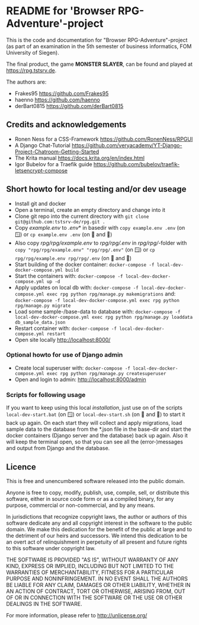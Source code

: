 # README for 'Browser RPG-Adventure'-project

This is the code and documentation for "Browser RPG-Adventure"-project (as part of an examination in the 5th semester of business informatics, FOM University of Siegen).

The final product, the game **MONSTER SLAYER**, can be found and played at <https://rpg.tstsrv.de>.

The authors are:
- Frakes95 <https://github.com/Frakes95>
- haenno <https://github.com/haenno>
- derBart0815 <https://github.com/derBart0815>

## Credits and acknowledgements

- Ronen Ness for a CSS-Framework <https://github.com/RonenNess/RPGUI>
- A Django Chat-Tutorial <https://github.com/veryacademy/YT-Django-Project-Chatroom-Getting-Started>
- The Krita manual <https://docs.krita.org/en/index.html>
- Igor Bubelov for a Traefik guide  <https://github.com/bubelov/traefik-letsencrypt-compose>

## Short howto for local testing and/or dev useage

- Install git and docker
- Open a terminal, create an empty directory and change into it
- Clone git repo into the current directory with ``git clone git@github.com:tstsrv-de/rpg.git .``
- Copy *example.env* to *.env** in basedir with  ``copy example.env .env`` (on 🪟) or ``cp example.env .env`` (on 🍎 and 🐧)
- Also copy *rpg/rpg/example.env* to *rpg/rpg/.env* in *rpg/rpg/*-folder with ``copy "rpg/rpg/example.env" "rpg/rpg/.env"`` (on 🪟) or ``cp rpg/rpg/example.env rpg/rpg/.env`` (on 🍎 and 🐧)
- Start building of the docker container:
  ``docker-compose -f local-dev-docker-compose.yml build``
- Start the containers with:
  ``docker-compose -f local-dev-docker-compose.yml up -d``
- Apply updates on local db with:
  ``docker-compose -f local-dev-docker-compose.yml exec rpg python rpg/manage.py makemigrations``
  and:
  ``docker-compose -f local-dev-docker-compose.yml exec rpg python rpg/manage.py migrate``
- Load some sample-/base-data to database with:
  ``docker-compose -f local-dev-docker-compose.yml exec rpg python rpg/manage.py loaddata db_sample_data.json``
- Restart container with:
  ``docker-compose -f local-dev-docker-compose.yml restart``
- Open site locally <http://localhost:8000/>

### Optional howto for use of Django admin

- Create local superuser with:
  ``docker-compose -f local-dev-docker-compose.yml exec rpg python rpg/manage.py createsuperuser``
- Open and login to admin: <http://localhost:8000/admin>

### Scripts for following usage 

If you want to keep using this local *installation*, just use on of the scripts ``local-dev-start.bat`` (on 🪟)  or ``local-dev-start.sh``  (on 🍎 and 🐧) to start it back up again. On each start they will collect and apply migrations, load sample data to the database from the *.json file in the base-dir and start the docker containers (Django server and the database) back up again. Also it will keep the terminal open, so that you can see all the (error-)messages and output from Django and the database.

## Licence

This is free and unencumbered software released into the public domain.

Anyone is free to copy, modify, publish, use, compile, sell, or
distribute this software, either in source code form or as a compiled
binary, for any purpose, commercial or non-commercial, and by any
means.

In jurisdictions that recognize copyright laws, the author or authors
of this software dedicate any and all copyright interest in the
software to the public domain. We make this dedication for the benefit
of the public at large and to the detriment of our heirs and
successors. We intend this dedication to be an overt act of
relinquishment in perpetuity of all present and future rights to this
software under copyright law.

THE SOFTWARE IS PROVIDED "AS IS", WITHOUT WARRANTY OF ANY KIND,
EXPRESS OR IMPLIED, INCLUDING BUT NOT LIMITED TO THE WARRANTIES OF
MERCHANTABILITY, FITNESS FOR A PARTICULAR PURPOSE AND NONINFRINGEMENT.
IN NO EVENT SHALL THE AUTHORS BE LIABLE FOR ANY CLAIM, DAMAGES OR
OTHER LIABILITY, WHETHER IN AN ACTION OF CONTRACT, TORT OR OTHERWISE,
ARISING FROM, OUT OF OR IN CONNECTION WITH THE SOFTWARE OR THE USE OR
OTHER DEALINGS IN THE SOFTWARE.

For more information, please refer to <http://unlicense.org/>
